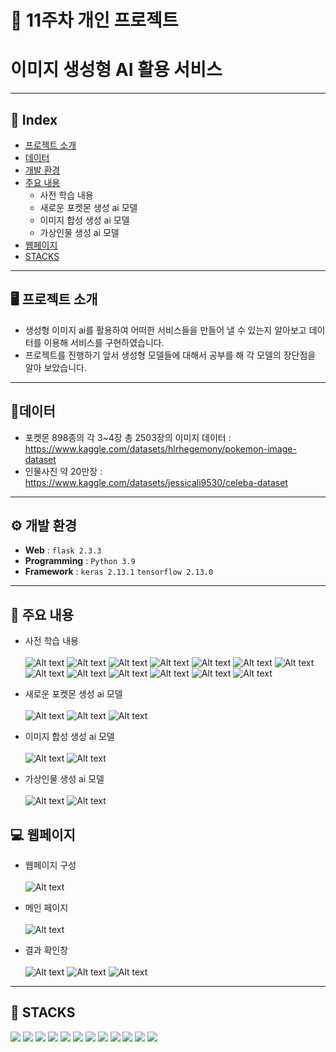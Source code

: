# 🚩 11주차 개인 프로젝트 
# **이미지 생성형 AI 활용 서비스**
----------------------------------------------------------


## 📝 Index
- [프로젝트 소개](#🖥️-프로젝트-소개) 
- [데이터](#📂데이터)
- [개발 환경](#⚙️-개발-환경)
- [주요 내용](#📌-주요-내용)
    - 사전 학습 내용
    - 새로운 포켓몬 생성 ai 모델
    - 이미지 합성 생성 ai 모델
    - 가상인물 생성 ai 모델
- [웹페이지](#💻-웹페이지)
- [STACKS](#📓-stacks)

----------------------------------------------------------
## 🖥️ 프로젝트 소개
- 생성형 이미지 ai를 활용하여 어떠한 서비스들을 만들어 낼 수 있는지 알아보고 데이터를 이용해 서비스를 구현하였습니다.
- 프로젝트를 진행하기 앞서 생성형 모델들에 대해서 공부를 해 각 모델의 장단점을 알아 보았습니다.



----------------------------------------------------------

## 📂데이터
- 포켓몬 898종의 각 3~4장 총 2503장의 이미지 데이터 : https://www.kaggle.com/datasets/hlrhegemony/pokemon-image-dataset 
- 인물사진 약 20만장
 : https://www.kaggle.com/datasets/jessicali9530/celeba-dataset
----------------------------------------------------------

## ⚙️ 개발 환경
- **Web** : `flask 2.3.3`
- **Programming** : `Python 3.9`
- **Framework** : `keras 2.13.1` `tensorflow 2.13.0`


----------------------------------------------------------
## 📌 주요 내용
- 사전 학습 내용
    <br></br>
![Alt text](readme_img/image.png)
![Alt text](readme_img/image-1.png)
![Alt text](readme_img/image-2.png)
![Alt text](readme_img/image-3.png)
![Alt text](readme_img/image-4.png)
![Alt text](readme_img/image-5.png)
![Alt text](readme_img/image-6.png)
![Alt text](readme_img/image-7.png)
![Alt text](readme_img/image-8.png)
![Alt text](readme_img/image-9.png)
![Alt text](readme_img/image-10.png)
![Alt text](readme_img/image-11.png)
![Alt text](readme_img/image-12.png)

- 새로운 포켓몬 생성 ai 모델
    <br></br>
![Alt text](readme_img/image-14.png)
![Alt text](readme_img/image-13.png)
![Alt text](readme_img/image-15.png)

- 이미지 합성 생성 ai 모델
    <br></br>
![Alt text](readme_img/image-16.png)
![Alt text](readme_img/image-17.png)

- 가상인물 생성 ai 모델
    <br></br>
![Alt text](readme_img/image-18.png)
![Alt text](readme_img/image-19.png)

## 💻 웹페이지
- 웹페이지 구성
    <br></br>
![Alt text](readme_img/image-20.png)
- 메인 페이지
    <br></br>
![Alt text](readme_img/image-21.png)

- 결과 확인창
    <br></br>
![Alt text](readme_img/image-22.png)
![Alt text](readme_img/image-23.png)
![Alt text](readme_img/image-24.png)
----------------------------------------------------------
## 📓 STACKS
 <img src="https://img.shields.io/badge/Python-3776AB?style=for-the-badge&logo=Python&logoColor=white"> <img src="https://img.shields.io/badge/Jupyter-F37626?style=for-the-badge&logo=Jupyter&logoColor=white"> <img src="https://img.shields.io/badge/Pandas-150458?style=for-the-badge&logo=Pandas&logoColor=white"> <img src="https://img.shields.io/badge/html5-E34F26?style=for-the-badge&logo=html5&logoColor=white"> <img src="https://img.shields.io/badge/CSS3-EC407A?style=for-the-badge&logo=CSS3&logoColor=white"> <img src="https://img.shields.io/badge/numpy-013243?style=for-the-badge&logo=numpy&logoColor=white"> <img src="https://img.shields.io/badge/scikitlearn-F7931E?style=for-the-badge&logo=scikitlearn&logoColor=white"> <img src="https://img.shields.io/badge/opencv-EA7E20?style=for-the-badge&logo=opencv&logoColor=white"> <img src="https://img.shields.io/badge/keras-D00000?style=for-the-badge&logo=keras&logoColor=white"> <img src="https://img.shields.io/badge/flask-000000?style=for-the-badge&logo=flask&logoColor=white"> <img src="https://img.shields.io/badge/mariadb-003545?style=for-the-badge&logo=mariadb&logoColor=white">  <img src="https://img.shields.io/badge/tensorflow-FF6F00?style=for-the-badge&logo=tensorflow&logoColor=white"> 

